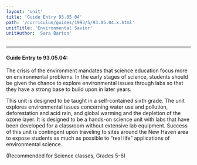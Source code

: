 ```yaml
---
layout: 'unit'
title: 'Guide Entry 93.05.04'
path: '/curriculum/guides/1993/5/93.05.04.x.html'
unitTitle: 'Environmental Savior'
unitAuthor: 'Sara Barton'
---
```


<body>
<hr/>
 <h4>
  Guide Entry to 93.05.04:
 </h4>
 The crisis of the environment mandates that science education focus more on environmental problems. In the early stages of science, students should be given the chance to explore environmental issues through labs so that they have a strong base to build upon in later years.
 <p>
  This unit is designed to be taught in a self-contained sixth grade. The unit explores environmental issues concerning water use and pollution, deforestation and acid rain, and global warming and the depletion of the ozone layer. It is designed to be a hands-on science unit with labs that have been developed for a classroom without extensive lab equipment. Success of this unit is contingent upon traveling to sites around the New Haven area to expose students as much as possible to “real life” applications of environmental science.
 </p>
 <p>
  (Recommended for Science classes, Grades 5-6)
 </p>

</body>
